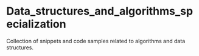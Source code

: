 # Data_structures_and_algorithms_specialization
  Collection of snippets and code samples related to algorithms and data structures.
